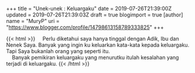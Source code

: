 +++
title = "Unek-unek : Keluargaku"
date = 2019-07-26T21:39:00Z
updated = 2019-07-26T21:39:03Z
draft = true
blogimport = true 
[author]
	name = "MuryP"
	uri = "https://www.blogger.com/profile/14798613158789333825"
+++

 {{< html >}} 
&nbsp; &nbsp; Perlu diketahui saya hanya tinggal dengan Adik, Ibu dan Nenek Saya. Banyak yang ingin ku keluarkan kata-kata kepada keluargaku. Tapi Saya bukanlah orang yang seperti itu.<br />&nbsp; &nbsp; Banyak pemikiran keluargaku yang menurutku itulah kesalahan yang terjadi di keluargaku.
{{< /html >}}
